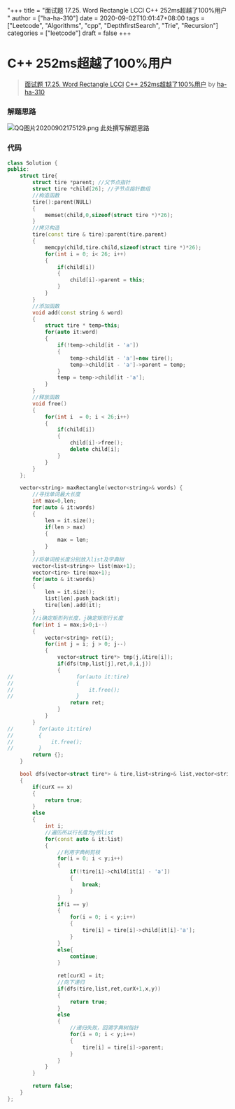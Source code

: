 "+++
title = "面试题 17.25. Word Rectangle LCCI C++ 252ms超越了100%用户 "
author = ["ha-ha-310"]
date = 2020-09-02T10:01:47+08:00
tags = ["Leetcode", "Algorithms", "cpp", "DepthfirstSearch", "Trie", "Recursion"]
categories = ["leetcode"]
draft = false
+++

# C++ 252ms超越了100%用户

> [面试题 17.25. Word Rectangle LCCI](https://leetcode-cn.com/problems/word-rectangle-lcci/)
> [C++ 252ms超越了100%用户](https://leetcode-cn.com/problems/word-rectangle-lcci/solution/c-252mschao-yue-liao-100yong-hu-by-ha-ha-310/) by [ha-ha-310](https://leetcode-cn.com/u/ha-ha-310/)

### 解题思路
![QQ图片20200902175129.png](https://pic.leetcode-cn.com/1599040900-rHnTnk-QQ%E5%9B%BE%E7%89%8720200902175129.png)
此处撰写解题思路

### 代码

```cpp
class Solution {
public:
    struct tire{
        struct tire *parent; //父节点指针
        struct tire *child[26]; //子节点指针数组
        //构造函数
        tire():parent(NULL)
        {
            memset(child,0,sizeof(struct tire *)*26);
        }
        //拷贝构造
        tire(const tire & tire):parent(tire.parent)
        {
            memcpy(child,tire.child,sizeof(struct tire *)*26);
            for(int i = 0; i< 26; i++)
            {
                if(child[i])
                {
                    child[i]->parent = this;
                }
            }
        }
        //添加函数
        void add(const string & word)
        {
            struct tire * temp=this;
            for(auto it:word)
            {
                if(!temp->child[it - 'a'])
                {
                    temp->child[it - 'a']=new tire();
                    temp->child[it - 'a']->parent = temp;
                }
                temp = temp->child[it -'a'];
            }
        }
        //释放函数
        void free()
        {
            for(int i  = 0; i < 26;i++)
            {
                if(child[i])
                {
                    child[i]->free();
                    delete child[i];
                }
            }
        }
    };

    vector<string> maxRectangle(vector<string>& words) {
        //寻找单词最大长度
        int max=0,len;
        for(auto & it:words)
        {
            len = it.size();
            if(len > max)
            {
                max = len;
            }
        }
        //将单词按长度分别放入list及字典树
        vector<list<string>> list(max+1);
        vector<tire> tire(max+1);
        for(auto & it:words)
        {
            len = it.size();
            list[len].push_back(it);
            tire[len].add(it);
        }
        //i确定矩形列长度，j确定矩形行长度
        for(int i = max;i>0;i--)
        {
            vector<string> ret(i);
            for(int j = i; j > 0; j--)
            {
                vector<struct tire*> tmp(j,&tire[i]);
                if(dfs(tmp,list[j],ret,0,i,j))
                {
//                    for(auto it:tire)
//                    {
//                        it.free();
//                    }
                    return ret;
                }
            }
        }
//        for(auto it:tire)
//        {
//            it.free();
//        }
        return {};
    }

    bool dfs(vector<struct tire*> & tire,list<string>& list,vector<string> & ret,int curX,int x,int y)
    {
        if(curX == x)
        {
            return true;
        }
        else
        {
            int i;
            //遍历所以行长度为y的list
            for(const auto & it:list)
            {
                //利用字典树剪枝
                for(i = 0; i < y;i++)
                {
                    if(!tire[i]->child[it[i] - 'a'])
                    {
                        break;
                    }
                }
                if(i == y)
                {
                    for(i = 0; i < y;i++)
                    {
                        tire[i] = tire[i]->child[it[i]-'a'];
                    }
                }
                else{
                    continue;
                }
                
                ret[curX] = it;
                //向下递归
                if(dfs(tire,list,ret,curX+1,x,y))
                {
                    return true;
                }
                else
                {
                    //递归失败，回溯字典树指针
                    for(i = 0; i < y;i++)
                    {
                        tire[i] = tire[i]->parent;
                    }
                }
            }
        }

        return false;
    }
};
```